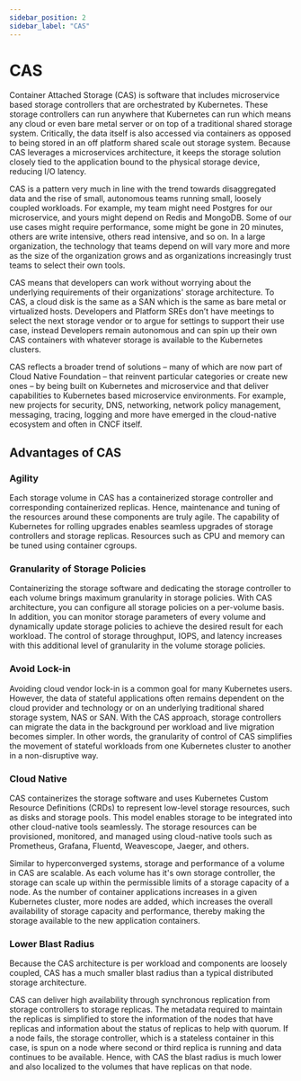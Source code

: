 ```yaml
---
sidebar_position: 2
sidebar_label: "CAS"
---
```


# CAS

Container Attached Storage (CAS) is software that includes microservice based storage controllers that are orchestrated by Kubernetes. These storage controllers can run anywhere that Kubernetes can run which means any cloud or even bare metal server or on top of a traditional shared storage system. Critically, the data itself is also accessed via containers as opposed to being stored in an off platform shared scale out storage system. Because CAS leverages a microservices architecture, it keeps the storage solution closely tied to the application bound to the physical storage device, reducing I/O latency.

CAS is a pattern very much in line with the trend towards disaggregated data and the rise of small, autonomous teams running small, loosely coupled workloads. For example, my team might need Postgres for our microservice, and yours might depend on Redis and MongoDB. Some of our use cases might require performance, some might be gone in 20 minutes, others are write intensive, others read intensive, and so on. In a large organization, the technology that teams depend on will vary more and more as the size of the organization grows and as organizations increasingly trust teams to select their own tools.

CAS means that developers can work without worrying about the underlying requirements of their organizations' storage architecture. To CAS, a cloud disk is the same as a SAN which is the same as bare metal or virtualized hosts. Developers and Platform SREs don’t have meetings to select the next storage vendor or to argue for settings to support their use case, instead Developers remain autonomous and can spin up their own CAS containers with whatever storage is available to the Kubernetes clusters.

CAS reflects a broader trend of solutions – many of which are now part of Cloud Native Foundation – that reinvent particular categories or create new ones – by being built on Kubernetes and microservice and that deliver capabilities to Kubernetes based microservice environments. For example, new projects for security, DNS, networking, network policy management, messaging, tracing, logging and more have emerged in the cloud-native ecosystem and often in CNCF itself.

## Advantages of CAS

### Agility

Each storage volume in CAS has a containerized storage controller and corresponding containerized replicas. Hence, maintenance and tuning of the resources around these components are truly agile. The capability of Kubernetes for rolling upgrades enables seamless upgrades of storage controllers and storage replicas. Resources such as CPU and memory can be tuned using container cgroups.

### Granularity of Storage Policies

Containerizing the storage software and dedicating the storage controller to each volume brings maximum granularity in storage policies. With CAS architecture, you can configure all storage policies on a per-volume basis. In addition, you can monitor storage parameters of every volume and dynamically update storage policies to achieve the desired result for each workload. The control of storage throughput, IOPS, and latency increases with this additional level of granularity in the volume storage policies.

### Avoid Lock-in

Avoiding cloud vendor lock-in is a common goal for many Kubernetes users. However, the data of stateful applications often remains dependent on the cloud provider and technology or on an underlying traditional shared storage system, NAS or SAN. With the CAS approach, storage controllers can migrate the data in the background per workload and live migration becomes simpler. In other words, the granularity of control of CAS simplifies the movement of stateful workloads from one Kubernetes cluster to another in a non-disruptive way.

### Cloud Native

CAS containerizes the storage software and uses Kubernetes Custom Resource Definitions (CRDs) to represent low-level storage resources, such as disks and storage pools. This model enables storage to be integrated into other cloud-native tools seamlessly. The storage resources can be provisioned, monitored, and managed using cloud-native tools such as Prometheus, Grafana, Fluentd, Weavescope, Jaeger, and others.

Similar to hyperconverged systems, storage and performance of a volume in CAS are scalable. As each volume has it's own storage controller, the storage can scale up within the permissible limits of a storage capacity of a node. As the number of container applications increases in a given Kubernetes cluster, more nodes are added, which increases the overall availability of storage capacity and performance, thereby making the storage available to the new application containers.

### Lower Blast Radius

Because the CAS architecture is per workload and components are loosely coupled, CAS has a much smaller blast radius than a typical distributed storage architecture.

CAS can deliver high availability through synchronous replication from storage controllers to storage replicas. The metadata required to maintain the replicas is simplified to store the information of the nodes that have replicas and information about the status of replicas to help with quorum. If a node fails, the storage controller, which is a stateless container in this case, is spun on a node where second or third replica is running and data continues to be available. Hence, with CAS the blast radius is much lower and also localized to the volumes that have replicas on that node.